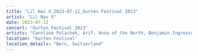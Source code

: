 ```yaml
---
title: "Lil Nas X_2023-07-12_Gurten Festival 2023"
artist: "Lil Nas X"
date: 2023-07-12
concert: "Gurten Festival 2023"
artists: "Caroline Polachek, Arif, Anna of the North, Benjamin Ingrosso, Belako, A Hundred Drums, Alexander 23, Arden Jones, 999999999, badmómzjay, Adekunle GOLD, Anna Calvi, Amenra, Ashe, Adriatique, Aitch, Anfisa Letyago, AJR, Bombay Bicycle Club, Abraham Alexander, Ashibah, Bárbara Tinoco, Apache 207, Angèle, Alison Wonderland, Alice Glass, aespa, Adg7, Arctic Monkeys, AFI, Adam Beyer, AR/CO, Angel Olsen, alt-J, Alok, Afrojack, 070 Shake, Álvaro Díaz, alyona alyona"
location: "Gurten Festival"
location_details: "Bern, Switzerland"
---
```


